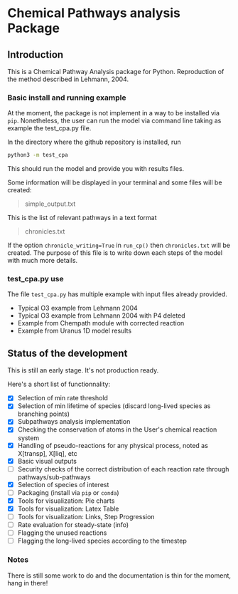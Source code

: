 # Chemical Pathways analysis Package

## Introduction

This is a Chemical Pathway Analysis package for Python.
Reproduction of the method described in Lehmann, 2004.

### Basic install and running example

At the moment, the package is not implement in a way to be installed via ```pip```.
Nonetheless, the user can run the model via command line taking as example the test_cpa.py file.

In the directory where the github repository is installed, run

``` bash
python3 -m test_cpa
```

This should run the model and provide you with results files.

Some information will be displayed in your terminal and some files will be created:

>simple_output.txt

This is the list of relevant pathways in a text format

>chronicles.txt

If the option ```chronicle_writing=True``` in ```run_cp()``` then ```chronicles.txt``` will be created.
The purpose of this file is to write down each steps of the model with much more details.

### test_cpa.py use

The file ```test_cpa.py``` has multiple example with input files already provided.

* Typical O3 example from Lehmann 2004
* Typical O3 example from Lehmann 2004 with P4 deleted
* Example from Chempath module with corrected reaction
* Example from Uranus 1D model results

## Status of the development

This is still an early stage. It's not production ready.

Here's a short list of functionnality:

* [x] Selection of min rate threshold
* [x] Selection of min lifetime of species (discard long-lived species as branching points)
* [x] Subpathways analysis implementation
* [x] Checking the conservation of atoms in the User's chemical reaction system
* [x] Handling of pseudo-reactions for any physical process, noted as X[transp], X[liq], etc
* [x] Basic visual outputs
* [ ] Security checks of the correct distribution of each reaction rate through pathways/sub-pathways
* [x] Selection of species of interest
* [ ] Packaging (install via ```pip``` or ```conda```)
* [x] Tools for visualization: Pie charts
* [x] Tools for visualization: Latex Table
* [ ] Tools for visualization: Links, Step Progression
* [ ] Rate evaluation for steady-state (info)
* [ ] Flagging the unused reactions
* [ ] Flagging the long-lived species according to the timestep

### Notes

There is still some work to do and the documentation is thin for the moment, hang in there!
